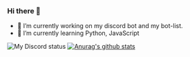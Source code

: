 ### Hi there 👋
- 🔭 I’m currently working on my discord bot and my bot-list.
- 🌱 I’m currently learning Python, JavaScript

![My Discord status](https://img.shields.io/endpoint?label=currently&url=https://dev.discordprofiles.me/api/badge/status/414075055023063040)
[![Anurag's github stats](https://github-readme-stats.vercel.app/api?username=Zaid-maker)](https://github.com/anuraghazra/github-readme-stats)
